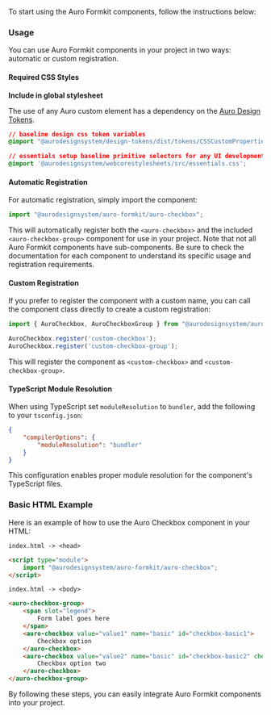 To start using the Auro Formkit components, follow the instructions below:

### Usage

You can use Auro Formkit components in your project in two ways: automatic or custom registration.

#### Required CSS Styles
**Include in global stylesheet**

The use of any Auro custom element has a dependency on the [Auro Design Tokens](https://auro.alaskaair.com/getting-started/developers/design-tokens).

```css
// baseline design css token variables
@import "@aurodesignsystem/design-tokens/dist/tokens/CSSCustomProperties.css";

// essentials setup baseline primitive selectors for any UI development
@import '@aurodesignsystem/webcorestylesheets/src/essentials.css';
```

#### Automatic Registration

For automatic registration, simply import the component:

```javascript
import "@aurodesignsystem/auro-formkit/auro-checkbox";
```

This will automatically register both the `<auro-checkbox>` and the included `<auro-checkbox-group>` component for use in your project. Note that not all Auro Formkit components have sub-components. Be sure to check the documentation for each component to understand its specific usage and registration requirements.

#### Custom Registration

If you prefer to register the component with a custom name, you can call the component class directly to create a custom registration:

```javascript
import { AuroCheckbox, AuroCheckboxGroup } from "@aurodesignsystem/auro-formkit/auro-checkbox/class";

AuroCheckbox.register('custom-checkbox');
AuroCheckbox.register('custom-checkbox-group');
```

This will register the component as `<custom-checkbox>` and `<custom-checkbox-group>`.

#### TypeScript Module Resolution

When using TypeScript set `moduleResolution` to `bundler`, add the following to your `tsconfig.json`:

```json
{
    "compilerOptions": {
        "moduleResolution": "bundler"
    }
}
```

This configuration enables proper module resolution for the component's TypeScript files.

### Basic HTML Example

Here is an example of how to use the Auro Checkbox component in your HTML:

`index.html -> <head>`

```html
<script type="module">
    import "@aurodesignsystem/auro-formkit/auro-checkbox";
</script>
```

`index.html -> <body>`

```html
<auro-checkbox-group>
    <span slot="legend">
        Form label goes here
    </span>
    <auro-checkbox value="value1" name="basic" id="checkbox-basic1">
        Checkbox option
    </auro-checkbox>
    <auro-checkbox value="value2" name="basic" id="checkbox-basic2" checked>
        Checkbox option two
    </auro-checkbox>
</auro-checkbox-group>
```

By following these steps, you can easily integrate Auro Formkit components into your project.
